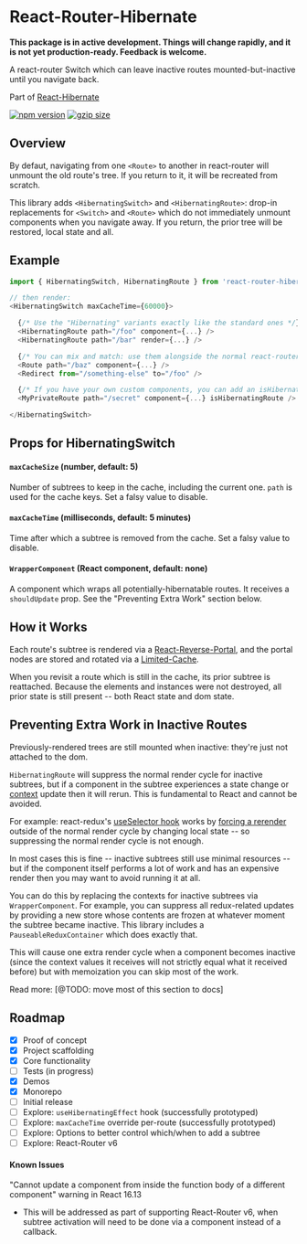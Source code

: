 # React-Router-Hibernate

**This package is in active development. Things will change rapidly, and it is not yet production-ready. Feedback is welcome.**

A react-router Switch which can leave inactive routes mounted-but-inactive until you navigate back.

Part of [React-Hibernate](../../)

[![npm version](https://img.shields.io/npm/v/react-router-hibernate.svg)](https://www.npmjs.com/package/react-router-hibernate)
[![gzip size](https://img.shields.io/bundlephobia/minzip/react-router-hibernate)](https://bundlephobia.com/result?p=react-router-hibernate@latest)

## Overview

By defaut, navigating from one `<Route>` to another in react-router will unmount the old route's tree.
If you return to it, it will be recreated from scratch.

This library adds `<HibernatingSwitch>` and `<HibernatingRoute>`: drop-in replacements for `<Switch>` and `<Route>`
which do not immediately unmount components when you navigate away. If you return, the prior tree will be restored,
local state and all.

## Example

```javascript
import { HibernatingSwitch, HibernatingRoute } from 'react-router-hibernate';

// then render:
<HibernatingSwitch maxCacheTime={60000}>

  {/* Use the "Hibernating" variants exactly like the standard ones */}
  <HibernatingRoute path="/foo" component={...} />
  <HibernatingRoute path="/bar" render={...} />

  {/* You can mix and match: use them alongside the normal react-router components */}
  <Route path="/baz" component={...} />
  <Redirect from="/something-else" to="/foo" />

  {/* If you have your own custom components, you can add an isHibernatingRoute prop */}
  <MyPrivateRoute path="/secret" component={...} isHibernatingRoute />

</HibernatingSwitch>
```

## Props for HibernatingSwitch

#### `maxCacheSize` (number, default: 5)

Number of subtrees to keep in the cache, including the current one. `path` is used for the cache keys.
Set a falsy value to disable.

#### `maxCacheTime` (milliseconds, default: 5 minutes)

Time after which a subtree is removed from the cache. Set a falsy value to disable.

#### `WrapperComponent` (React component, default: none)

A component which wraps all potentially-hibernatable routes. It receives a `shouldUpdate` prop. See the
"Preventing Extra Work" section below.

## How it Works

Each route's subtree is rendered via a [React-Reverse-Portal](https://github.com/httptoolkit/react-reverse-portal),
and the portal nodes are stored and rotated via a [Limited-Cache](https://github.com/spautz/limited-cache).

When you revisit a route which is still in the cache, its prior subtree is reattached. Because the elements and
instances were not destroyed, all prior state is still present -- both React state and dom state.

## Preventing Extra Work in Inactive Routes

Previously-rendered trees are still mounted when inactive: they're just not attached to the dom.

`HibernatingRoute` will suppress the normal render cycle for inactive subtrees, but if a component in the subtree
experiences a state change or [context](https://reactjs.org/docs/context.html) update then it will rerun.
This is fundamental to React and cannot be avoided.

For example: react-redux's [useSelector hook](https://react-redux.js.org/next/api/hooks#useselector) works by
[forcing a rerender](https://github.com/reduxjs/react-redux/blob/5402f24db139f7ff01c7f873d136ea7ee3b8d1cb/src/hooks/useSelector.js#L15)
outside of the normal render cycle by changing local state -- so suppressing the normal render cycle is not enough.

In most cases this is fine -- inactive subtrees still use minimal resources -- but if the component itself performs
a lot of work and has an expensive render then you may want to avoid running it at all.

You can do this by replacing the contexts for inactive subtrees via `WrapperComponent`. For example, you can
suppress all redux-related updates by providing a new store whose contents are frozen at whatever moment the subtree
became inactive. This library includes a `PauseableReduxContainer` which does exactly that.

This will cause one extra render cycle when a component becomes inactive (since the context values it receives will not
strictly equal what it received before) but with memoization you can skip most of the work.

Read more: [@TODO: move most of this section to docs]

## Roadmap

- [x] Proof of concept
- [x] Project scaffolding
- [x] Core functionality
- [ ] Tests (in progress)
- [x] Demos
- [x] Monorepo
- [ ] Initial release
- [ ] Explore: `useHibernatingEffect` hook (successfully prototyped)
- [ ] Explore: `maxCacheTime` override per-route (successfully prototyped)
- [ ] Explore: Options to better control which/when to add a subtree
- [ ] Explore: React-Router v6

#### Known Issues

"Cannot update a component from inside the function body of a different component" warning in React 16.13

- This will be addressed as part of supporting React-Router v6, when subtree activation will need to be done via a
  component instead of a callback.
